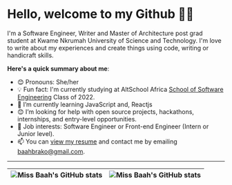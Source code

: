 # Hello, welcome to my Github 👋🏾


I'm a Software Engineer, Writer and Master of Architecture post grad student at Kwame Nkrumah University of Science and Technology. I'm love to write about my experiences and create things using code, writing or handicraft skills.

**Here's a quick summary about me**:

- 😊 Pronouns: She/her
- 💡 Fun fact: I'm currently studying at AltSchool Africa [School of Software Engineering](https://altschoolafrica.com/schools/engineering) Class of 2022.
- 🌱 I’m currently learning JavaScript and, Reactjs
- 😊 I’m looking for help with open source projects, hackathons, internships, and entry-level opportunities.
- 💼 Job interests: Software Engineer or Front-end Engineer (Intern or Junior level).
- 📫 You can [view my resume](#) and contact me by emailing baahbrako@gmail.com.

---

| <img align="center" src="https://github-readme-stats.vercel.app/api?username=missbaah&show_icons=true&include_all_commits=true&hide_border=true" alt="Miss Baah's GitHub stats" /> | <img align="center" src="https://github-readme-stats.vercel.app/api/top-langs/?username=missbaah&langs_count=8&layout=compact&hide_border=true" alt="Miss Baah's GitHub stats" /> |
| ------------- | ------------- |
